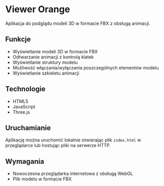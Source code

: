 # Viewer Orange

Aplikacja do podglądu modeli 3D w formacie FBX z obsługą animacji.

## Funkcje

- Wyświetlanie modeli 3D w formacie FBX
- Odtwarzanie animacji z kontrolą klatek
- Wyświetlanie struktury modelu
- Możliwość włączania/wyłączania poszczególnych elementów modelu
- Wyświetlanie szkieletu animacji

## Technologie

- HTML5
- JavaScript
- Three.js

## Uruchamianie

Aplikację można uruchomić lokalnie otwierając plik `index.html` w przeglądarce lub hostując pliki na serwerze HTTP.

## Wymagania

- Nowoczesna przeglądarka internetowa z obsługą WebGL
- Plik modelu w formacie FBX
